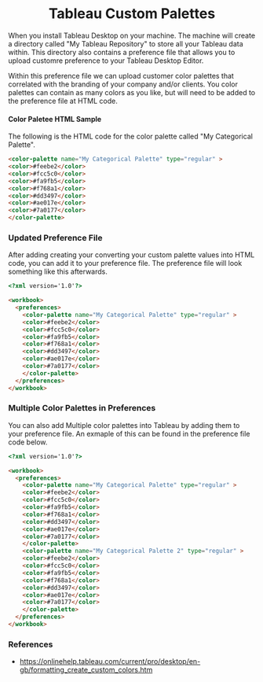 # <center> Tableau Custom Palettes </center>

When you install Tableau Desktop on your machine. The machine will create a directory called "My Tableau Repository" to store all your Tableau data within. This directory also contains a preference file that allows you to upload customre preference to your Tableau Desktop Editor.

Within this preference file we can upload customer color palettes that correlated with the branding of your company and/or clients. You color palettes can contain as many colors as you like, but will need to be added to the preference file at HTML code.

#### Color Paletee HTML Sample

The following is the HTML code for the color palette called "My Categorical Palette".

```html
<color-palette name="My Categorical Palette" type="regular" >
<color>#feebe2</color>
<color>#fcc5c0</color>
<color>#fa9fb5</color>
<color>#f768a1</color>
<color>#dd3497</color>
<color>#ae017e</color>
<color>#7a0177</color>
</color-palette>
```

### Updated Preference File

After adding creating your converting your custom palette values into HTML code, you can add it to your preference file. The preference file will look something like this afterwards.

```html
<?xml version='1.0'?>

<workbook>
  <preferences>
    <color-palette name="My Categorical Palette" type="regular" >
    <color>#feebe2</color>
    <color>#fcc5c0</color>
    <color>#fa9fb5</color>
    <color>#f768a1</color>
    <color>#dd3497</color>
    <color>#ae017e</color>
    <color>#7a0177</color>
    </color-palette>
  </preferences>
</workbook>

```

### Multiple Color Palettes in Preferences

You can also add Multiple color palettes into Tableau by adding them to your preference file. An exmaple of this can be found in the preference file code below.

```html
<?xml version='1.0'?>

<workbook>
  <preferences>
    <color-palette name="My Categorical Palette" type="regular" >
    <color>#feebe2</color>
    <color>#fcc5c0</color>
    <color>#fa9fb5</color>
    <color>#f768a1</color>
    <color>#dd3497</color>
    <color>#ae017e</color>
    <color>#7a0177</color>
    </color-palette>
    <color-palette name="My Categorical Palette 2" type="regular" >
    <color>#feebe2</color>
    <color>#fcc5c0</color>
    <color>#fa9fb5</color>
    <color>#f768a1</color>
    <color>#dd3497</color>
    <color>#ae017e</color>
    <color>#7a0177</color>
    </color-palette>
  </preferences>
</workbook>
```

### References

- https://onlinehelp.tableau.com/current/pro/desktop/en-gb/formatting_create_custom_colors.htm
